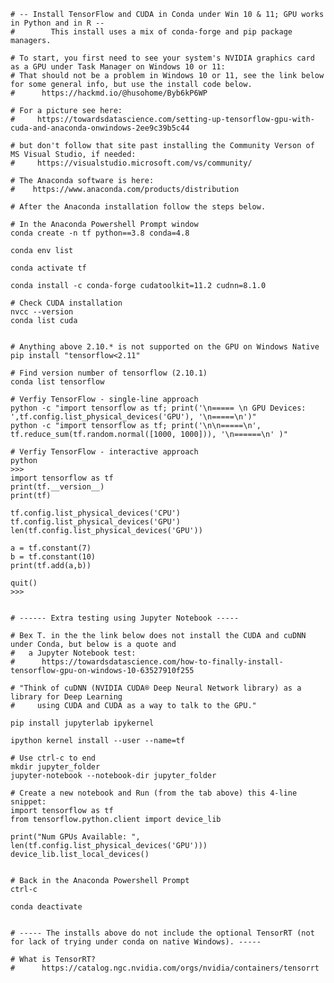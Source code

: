      
    # -- Install TensorFlow and CUDA in Conda under Win 10 & 11; GPU works in Python and in R --
    #        This install uses a mix of conda-forge and pip package managers.
         
    # To start, you first need to see your system's NVIDIA graphics card as a GPU under Task Manager on Windows 10 or 11:
    # That should not be a problem in Windows 10 or 11, see the link below for some general info, but use the install code below.
    #      https://hackmd.io/@husohome/Byb6kP6WP 
     
    # For a picture see here:
    #     https://towardsdatascience.com/setting-up-tensorflow-gpu-with-cuda-and-anaconda-onwindows-2ee9c39b5c44 
       
    # but don't follow that site past installing the Community Verson of MS Visual Studio, if needed:
    #     https://visualstudio.microsoft.com/vs/community/

    # The Anaconda software is here:
    #    https://www.anaconda.com/products/distribution
        
    # After the Anaconda installation follow the steps below.
             
    # In the Anaconda Powershell Prompt window
    conda create -n tf python==3.8 conda=4.8
    
    conda env list
    
    conda activate tf
    
    conda install -c conda-forge cudatoolkit=11.2 cudnn=8.1.0
    
    # Check CUDA installation 
    nvcc --version
    conda list cuda
    
    
    # Anything above 2.10.* is not supported on the GPU on Windows Native
    pip install "tensorflow<2.11"
    
    # Find version number of tensorflow (2.10.1)
    conda list tensorflow
              
    # Verfiy TensorFlow - single-line approach
    python -c "import tensorflow as tf; print('\n===== \n GPU Devices: ',tf.config.list_physical_devices('GPU'), '\n=====\n')"
    python -c "import tensorflow as tf; print('\n\n=====\n', tf.reduce_sum(tf.random.normal([1000, 1000])), '\n======\n' )"
         
    # Verfiy TensorFlow - interactive approach
    python
    >>> 
    import tensorflow as tf
    print(tf.__version__)
    print(tf)
    
    tf.config.list_physical_devices('CPU')
    tf.config.list_physical_devices('GPU')
    len(tf.config.list_physical_devices('GPU'))
    
    a = tf.constant(7)
    b = tf.constant(10)
    print(tf.add(a,b))
    
    quit()
    >>> 
    
    
    # ------ Extra testing using Jupyter Notebook -----
    
    # Bex T. in the the link below does not install the CUDA and cuDNN under Conda, but below is a quote and 
    #   a Jupyter Notebook test:
    #      https://towardsdatascience.com/how-to-finally-install-tensorflow-gpu-on-windows-10-63527910f255   
    
    # "Think of cuDNN (NVIDIA CUDA® Deep Neural Network library) as a library for Deep Learning 
    #     using CUDA and CUDA as a way to talk to the GPU."
    
    pip install jupyterlab ipykernel
    
    ipython kernel install --user --name=tf
    
    # Use ctrl-c to end
    mkdir jupyter_folder
    jupyter-notebook --notebook-dir jupyter_folder
  
    # Create a new notebook and Run (from the tab above) this 4-line snippet:
    import tensorflow as tf
    from tensorflow.python.client import device_lib
    
    print("Num GPUs Available: ", len(tf.config.list_physical_devices('GPU')))
    device_lib.list_local_devices()
    
    
    # Back in the Anaconda Powershell Prompt
    ctrl-c
    
    conda deactivate
    
    
    # ----- The installs above do not include the optional TensorRT (not for lack of trying under conda on native Windows). -----
    
    # What is TensorRT?
    #      https://catalog.ngc.nvidia.com/orgs/nvidia/containers/tensorrt
    
   
